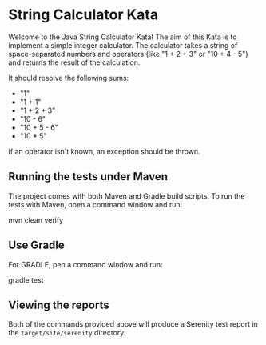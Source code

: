 # String Calculator Kata

Welcome to the Java String Calculator Kata!
The aim of this Kata is to implement a simple integer calculator. 
The calculator takes a string of space-separated numbers and operators 
(like "1 + 2 + 3" or "10 + 4 - 5") and returns the result of the calculation.

It should resolve the following sums:

- "1"
- "1 + 1"
- "1 + 2 + 3"
- "10 - 6"
- "10 + 5 - 6"
- "10 * 5"

If an operator isn't known, an exception should be thrown.

## Running the tests under Maven

The project comes with both Maven and Gradle build scripts. To run the tests with Maven, open a command window and run:

  mvn clean verify

## Use Gradle

For GRADLE, pen a command window and run:

  gradle test 

## Viewing the reports

Both of the commands provided above will produce a Serenity test report in the `target/site/serenity` directory.

